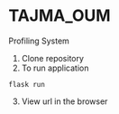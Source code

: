 # TAJMA_OUM
Profiling System

1. Clone repository
2. To run application
```
flask run
```

3. View url in the browser
